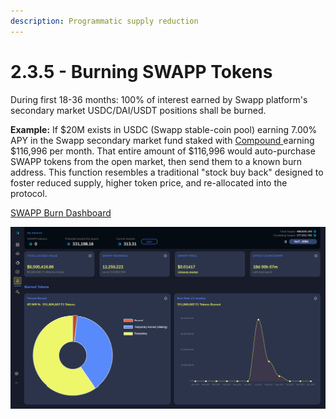 ```yaml
---
description: Programmatic supply reduction
---
```


# 2.3.5 - Burning SWAPP Tokens

During first 18-36 months: 100% of interest earned by Swapp platform's secondary market USDC/DAI/USDT positions shall be burned.

**Example:** If $20M exists in USDC \(Swapp stable-coin pool\) earning 7.00% APY in the Swapp secondary market fund staked with [Compound ](https://compound.finance)earning $116,996 per month. That entire amount of $116,996 would auto-purchase SWAPP tokens from the open market, then send them to a known burn address. This function resembles a traditional "stock buy back" designed to foster reduced supply, higher token price, and re-allocated into the protocol.

[SWAPP Burn Dashboard](https://dapp.swapp.ee/burn)

![SWAPP Burn Dashboard](.gitbook/assets/burn-screen.jpg)



